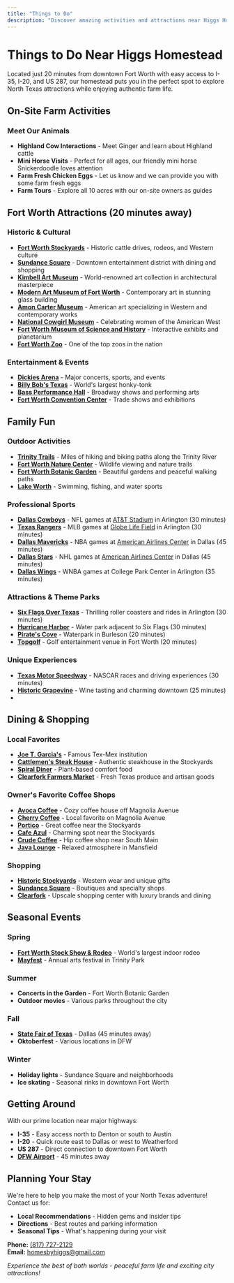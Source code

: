 ```yaml
---
title: "Things to Do"
description: "Discover amazing activities and attractions near Higgs Homestead in Fort Worth, Texas"
---
```


# Things to Do Near Higgs Homestead

Located just 20 minutes from downtown Fort Worth with easy access to I-35, I-20, and US 287, our homestead puts you in the perfect spot to explore North Texas attractions while enjoying authentic farm life.

## On-Site Farm Activities

### Meet Our Animals
- **Highland Cow Interactions** - Meet Ginger and learn about Highland cattle
- **Mini Horse Visits** - Perfect for all ages, our friendly mini horse Snickerdoodle loves attention
- **Farm Fresh Chicken Eggs** - Let us know and we can provide you with some farm fresh eggs
- **Farm Tours** - Explore all 10 acres with our on-site owners as guides

## Fort Worth Attractions (20 minutes away)

### Historic & Cultural
- **[Fort Worth Stockyards](https://www.fortworthstockyards.org/)** - Historic cattle drives, rodeos, and Western culture
- **[Sundance Square](https://sundancesquare.com/)** - Downtown entertainment district with dining and shopping
- **[Kimbell Art Museum](https://kimbellart.org/)** - World-renowned art collection in architectural masterpiece
- **[Modern Art Museum of Fort Worth](https://www.themodern.org/)** - Contemporary art in stunning glass building
- **[Amon Carter Museum](https://www.cartermuseum.org/)** - American art specializing in Western and contemporary works
- **[National Cowgirl Museum](https://www.cowgirl.net/)** - Celebrating women of the American West
- **[Fort Worth Museum of Science and History](https://www.fwmuseum.org/)** - Interactive exhibits and planetarium
- **[Fort Worth Zoo](https://www.fortworthzoo.org/)** - One of the top zoos in the nation

### Entertainment & Events
- **[Dickies Arena](https://dickiesarena.com/)** - Major concerts, sports, and events
- **[Billy Bob's Texas](https://billybobstexas.com/)** - World's largest honky-tonk
- **[Bass Performance Hall](https://www.basshall.com/)** - Broadway shows and performing arts
- **[Fort Worth Convention Center](https://www.fortworth.com/convention-center/)** - Trade shows and exhibitions

## Family Fun

### Outdoor Activities
- **[Trinity Trails](https://trinitytrailsfw.com/)** - Miles of hiking and biking paths along the Trinity River
- **[Fort Worth Nature Center](https://www.fwnaturecenter.org/)** - Wildlife viewing and nature trails
- **[Fort Worth Botanic Garden](https://fwbg.org/)** - Beautiful gardens and peaceful walking paths
- **[Lake Worth](https://tpwd.texas.gov/fishboat/fish/recreational/lakes/worth/index.phtml)** - Swimming, fishing, and water sports

### Professional Sports
- **[Dallas Cowboys](https://www.dallascowboys.com/)** - NFL games at [AT&T Stadium](https://attstadium.com/) in Arlington (30 minutes)
- **[Texas Rangers](https://www.mlb.com/rangers)** - MLB games at [Globe Life Field](https://globelifefield.com/) in Arlington (30 minutes)
- **[Dallas Mavericks](https://www.mavs.com/)** - NBA games at [American Airlines Center](https://www.americanairlinescenter.com/) in Dallas (45 minutes)
- **[Dallas Stars](https://www.nhl.com/stars)** - NHL games at [American Airlines Center](https://www.americanairlinescenter.com/) in Dallas (45 minutes)
- **[Dallas Wings](https://wings.wnba.com/)** - WNBA games at College Park Center in Arlington (35 minutes)

### Attractions & Theme Parks
- **[Six Flags Over Texas](https://www.sixflags.com/overtexas)** - Thrilling roller coasters and rides in Arlington (30 minutes)
- **[Hurricane Harbor](https://www.sixflags.com/hurricaneharbortexas)** - Water park adjacent to Six Flags (30 minutes)
- **[Pirate's Cove](https://piratescovefunzone.com/)** - Waterpark in Burleson (20 minutes)
- **[Topgolf](https://topgolf.com/us/fort-worth/)** - Golf entertainment venue in Fort Worth (20 minutes)

### Unique Experiences
- **[Texas Motor Speedway](https://www.texasmotorspeedway.com/)** - NASCAR races and driving experiences (30 minutes)
- **[Historic Grapevine](https://www.grapevinetexasusa.com/things-to-do/historic-downtown-grapevine/)** - Wine tasting and charming downtown (25 minutes)
- 
## Dining & Shopping

### Local Favorites
- **[Joe T. Garcia's](https://www.joetgarcias.com/)** - Famous Tex-Mex institution
- **[Cattlemen's Steak House](https://www.cattlemenssteakhouse.com/)** - Authentic steakhouse in the Stockyards
- **[Spiral Diner](https://www.spiraldiner.com/)** - Plant-based comfort food
- **[Clearfork Farmers Market](https://www.farmersmarket1848.com/)** - Fresh Texas produce and artisan goods
### Owner's Favorite Coffee Shops
- **[Avoca Coffee](https://www.avocacoffee.com/)** - Cozy coffee house off Magnolia Avenue
- **[Cherry Coffee](https://cherry-coffee.com/)** - Local favorite on Magnolia Avenue  
- **[Portico](https://porticocoffee.com/)** - Great coffee near the Stockyards
- **[Cafe Azul](https://www.casaazulcoffee.com/)** - Charming spot near the Stockyards
- **[Crude Coffee](https://www.crudecoffeebar.com/)** - Hip coffee shop near South Main
- **[Java Lounge](https://javalounge.coffee/)** - Relaxed atmosphere in Mansfield


### Shopping
- **[Historic Stockyards](https://www.fortworthstockyards.org/shop)** - Western wear and unique gifts
- **[Sundance Square](https://www.sundancesquare.com/directory)** - Boutiques and specialty shops
- **[Clearfork](https://www.clearfork1848.com/theshops)** - Upscale shopping center with luxury brands and dining

## Seasonal Events

### Spring
- **[Fort Worth Stock Show & Rodeo](https://www.fwssr.com/)** - World's largest indoor rodeo
- **[Mayfest](https://www.mayfest.org/)** - Annual arts festival in Trinity Park

### Summer
- **Concerts in the Garden** - Fort Worth Botanic Garden
- **Outdoor movies** - Various parks throughout the city

### Fall
- **[State Fair of Texas](https://bigtex.com/)** - Dallas (45 minutes away)
- **Oktoberfest** - Various locations in DFW

### Winter
- **Holiday lights** - Sundance Square and neighborhoods
- **Ice skating** - Seasonal rinks in downtown Fort Worth

## Getting Around

With our prime location near major highways:
- **I-35** - Easy access north to Denton or south to Austin
- **I-20** - Quick route east to Dallas or west to Weatherford
- **US 287** - Direct connection to downtown Fort Worth
- **[DFW Airport](https://www.dfwairport.com/)** - 45 minutes away

## Planning Your Stay

We're here to help you make the most of your North Texas adventure! Contact us for:

- **Local Recommendations** - Hidden gems and insider tips
- **Directions** - Best routes and parking information
- **Seasonal Tips** - What's happening during your visit

**Phone:** [(817) 727-2129](tel:8177272129)  
**Email:** [homesbyhiggs@gmail.com](mailto:homesbyhiggs@gmail.com)

*Experience the best of both worlds - peaceful farm life and exciting city attractions!*